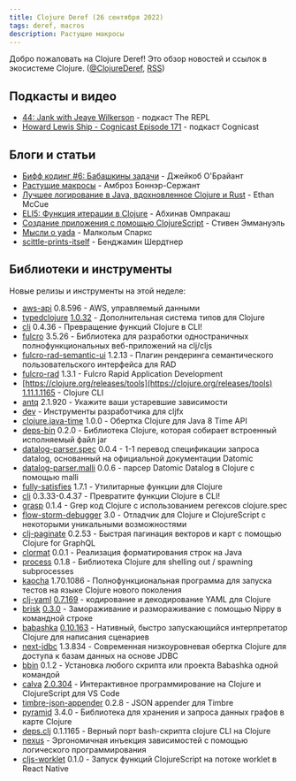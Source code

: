 ```yaml
---
title: Clojure Deref (26 сентября 2022)
tags: deref, macros
description: Растущие макросы
---
```


Добро пожаловать на Clojure Deref! Это обзор новостей и ссылок в экосистеме Clojure. ([@ClojureDeref](https://twitter.com/ClojureDeref), [RSS](https://clojure.org/feed.xml))

## Подкасты и видео

- [44: Jank with Jeaye Wilkerson](https://www.therepl.net/episodes/44/) - подкаст The REPL
- [Howard Lewis Ship - Cognicast Episode 171](https://cognitect.com/cognicast/171) - подкаст Cognicast

## Блоги и статьи

- [Бифф кодинг #6: Бабашкины задачи](https://biffweb.com/p/bc-6/) - Джейкоб О'Брайант
- [Растущие макросы](https://blog.ambrosebs.com/2022/09/25/growing-macros.html) - Амброз Боннэр-Сержант
- [Лучшее логирование в Java, вдохновленное Clojure и Rust](https://mccue.dev/pages/9-25-22-better-java-logging) - Ethan McCue
- [ELI5: Функция итерации в Clojure](https://www.abhinavomprakash.com/posts/clojure-iteration/) - Абхинав Омпракаш
- [Создание приложения с помощью ClojureScript](https://blog.stephcrown.com/building-an-application-with-clojurescript) - Стивен Эммануэль
- [Мысли о yada](https://gist.github.com/malcolmsparks/bcfdcd9ae51e69aa3018c04d48f8749b) - Малкольм Спаркс
- [scittle-prints-itself](https://benjamin-asdf.github.io/faster-than-light-memes/scittle-prints-itself.html) - Бенджамин Шердтнер

## Библиотеки и инструменты

Новые релизы и инструменты на этой неделе:

- [aws-api](https://github.com/cognitect-labs/aws-api) 0.8.596 - AWS, управляемый данными
- [typedclojure](https://github.com/typedclojure/typedclojure) [1.0.32](https://github.com/typedclojure/typedclojure/blob/main/CHANGELOG.md#1032-20220917) - Дополнительная система типов для Clojure
- [cli](https://github.com/babashka/cli) 0.4.36 - Превращение функций Clojure в CLI!
- [fulcro](https://github.com/fulcrologic/fulcro) 3.5.26 - Библиотека для разработки одностраничных полнофункциональных веб-приложений на clj/cljs
- [fulcro-rad-semantic-ui](https://github.com/fulcrologic/fulcro-rad-semantic-ui) 1.2.13 - Плагин рендеринга семантического пользовательского интерфейса для RAD
- [fulcro-rad](https://github.com/fulcrologic/fulcro-rad) 1.3.1 - Fulcro Rapid Application Development
- [https://clojure.org/releases/tools](https://clojure.org/releases/tools) [1.11.1.1165](https://clojure.org/releases/tools#v1.11.1.1165) - Clojure CLI
- [antq](https://github.com/liquidz/antq) 2.1.920 - Укажите ваши устаревшие зависимости
- [dev](https://github.com/cljfx/dev) - Инструменты разработчика для cljfx
- [clojure.java-time](https://github.com/dm3/clojure.java-time) 1.0.0 - Обертка Clojure для Java 8 Time API
- [deps-bin](https://github.com/ericdallo/deps-bin) 0.2.0 - Библиотека Clojure, которая собирает встроенный исполняемый файл jar
- [datalog-parser.spec](https://github.com/bsless/datalog-parser.spec) 0.0.4 - 1-1 перевод спецификации запроса datalog, основанный на официальной документации Datomic
- [datalog-parser.malli](https://github.com/bsless/datalog-parser.malli) 0.0.6 - парсер Datomic Datalog в Clojure с помощью malli
- [fully-satisfies](https://github.com/frenchy64/fully-satisfies) 1.7.1 - Утилитарные функции для Clojure
- [cli](https://github.com/babashka/cli) 0.3.33-0.4.37 - Превратите функции Clojure в CLI!
- [grasp](https://github.com/borkdude/grasp) 0.1.4 - Grep код Clojure с использованием регексов clojure.spec
- [flow-storm-debugger](https://github.com/jpmonettas/flow-storm-debugger) 3.0 - Отладчик для Clojure и ClojureScript с некоторыми уникальными возможностями
- [clj-paginate](https://github.com/ivarref/clj-paginate) 0.2.53 - Быстрая пагинация векторов и карт с помощью Clojure for GraphQL
- [clormat](https://github.com/quoll/clormat) 0.0.1 - Реализация форматирования строк на Java
- [process](https://github.com/babashka/process) 0.1.8 - Библиотека Clojure для shelling out / spawning subprocesses
- [kaocha](https://github.com/lambdaisland/kaocha) 1.70.1086 - Полнофункциональная программа для запуска тестов на языке Clojure нового поколения
- [clj-yaml](https://github.com/clj-commons/clj-yaml) [0.7.169](https://github.com/clj-commons/clj-yaml/blob/master/CHANGELOG.adoc#v07169---2022-09-26) - кодирование и декодирование YAML для Clojure
- [brisk](https://github.com/justone/brisk) [0.3.0](https://github.com/justone/brisk/releases/tag/v0.3.0) - Замораживание и размораживание с помощью Nippy в командной строке
- [babashka](https://github.com/babashka/babashka) [0.10.163](https://github.com/babashka/babashka/blob/master/CHANGELOG.md#010163-2022-09-24) - Нативный, быстро запускающийся интерпретатор Clojure для написания сценариев
- [next-jdbc](https://github.com/seancorfield/next-jdbc) 1.3.834 - Современная низкоуровневая обертка Clojure для доступа к базам данных на основе JDBC
- [bbin](https://github.com/babashka/bbin) 0.1.2 - Установка любого скрипта или проекта Babashka одной командой
- [calva](https://github.com/BetterThanTomorrow/calva) [2.0.304](https://github.com/BetterThanTomorrow/calva/releases/tag/v2.0.304) - Интерактивное программирование на Clojure и ClojureScript для VS Code
- [timbre-json-appender](https://github.com/viesti/timbre-json-appender) 0.2.8 - JSON appender для Timbre
- [pyramid](https://github.com/lilactown/pyramid) 3.4.0 - Библиотека для хранения и запроса данных графов в карте Clojure
- [deps.clj](https://github.com/borkdude/deps.clj) 0.1.1165 - Верный порт bash-скрипта clojure CLI на Clojure
- [nexus](https://github.com/nivekuil/nexus) - Эргономичная инъекция зависимостей с помощью логического программирования
- [cljs-worklet](https://github.com/roman01la/cljs-worklet) 0.1.0 - Запуск функций ClojureScript на потоке worklet в React Native